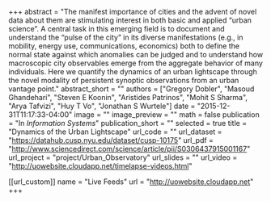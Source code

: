 +++
abstract = "The manifest importance of cities and the advent of novel data about them are stimulating interest in both basic and applied “urban science”. A central task in this emerging field is to document and understand the “pulse of the city” in its diverse manifestations (e.g., in mobility, energy use, communications, economics) both to define the normal state against which anomalies can be judged and to understand how macroscopic city observables emerge from the aggregate behavior of many individuals. Here we quantify the dynamics of an urban lightscape through the novel modality of persistent synoptic observations from an urban vantage point."
abstract_short = ""
authors = ["Gregory Dobler", "Masoud Ghandehari", "Steven E Koonin", "Aristides Patrinos", "Mohit S Sharma", "Arya Tafvizi", "Huy T Vo", "Jonathan S Wurtele"]
date = "2015-12-31T11:17:33-04:00"
image = ""
image_preview = ""
math = false
publication = "In *Information Systems*"
publication_short = ""
selected = true
title = "Dynamics of the Urban Lightscape"
url_code = ""
url_dataset = "https://datahub.cusp.nyu.edu/dataset/cusp-10175"
url_pdf = "http://www.sciencedirect.com/science/article/pii/S0306437915001167"
url_project = "project/Urban_Observatory"
url_slides = ""
url_video = "http://uowebsite.cloudapp.net/timelapse-videos.html"


[[url_custom]]
name = "Live Feeds"
url = "http://uowebsite.cloudapp.net"
+++